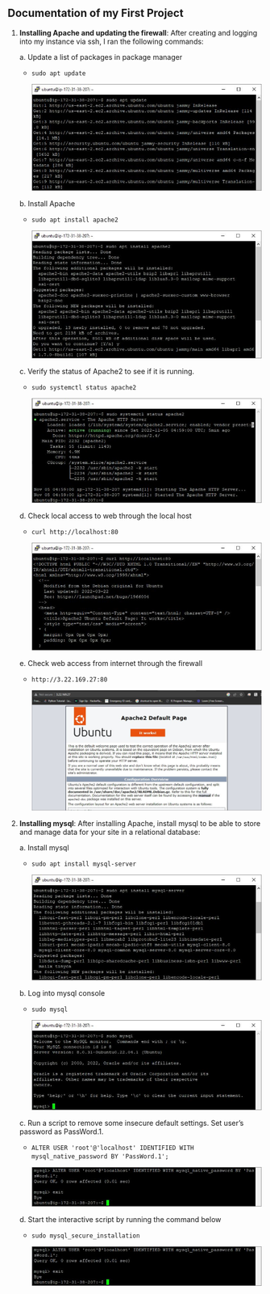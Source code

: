 ## Documentation of my First Project

1. **Installing Apache and updating the firewall**: After creating and logging into my instance via ssh, I ran the following commands:

    a. Update a list of packages in package manager

   - `sudo apt update`
     
     ![step1](./projectPictures/step1_p1.JPG)

    b. Install Apache
   - `sudo apt install apache2`
     
      ![alt text](./projectPictures/step2_p1.JPG)

    c. Verify the status of Apache2 to see if it is running.
   - `sudo systemctl status apache2`
   
      ![alt text](./projectPictures/step3_p1.JPG)

   d. Check local access to web through the local host
   - `curl http://localhost:80`
  
      ![alt text](./projectPictures/step4_p1.JPG)

   e. Check web access from internet through the firewall

   - `http://3.22.169.27:80`

      ![alt text](./projectPictures/step5_p1.JPG)

1. **Installing mysql**: After installing Apache, install mysql to be able to store and manage data for your site in a relational database:

    a. Install mysql

   - `sudo apt install mysql-server`
     
     ![step1](./projectPictures/step6_p1.JPG)

    b. Log into mysql console

   - `sudo mysql`
     
     ![step1](./projectPictures/step7_p1.JPG)

   c. Run a script to remove some insecure default settings. Set user’s password as PassWord.1.

   - `ALTER USER 'root'@'localhost' IDENTIFIED WITH mysql_native_password BY 'PassWord.1';`
     
     ![step1](./projectPictures/step8_p1.JPG)

   d. Start the interactive script by running the command below

   - `sudo mysql_secure_installation`
     
     ![step1](./projectPictures/step8_p1.JPG)









